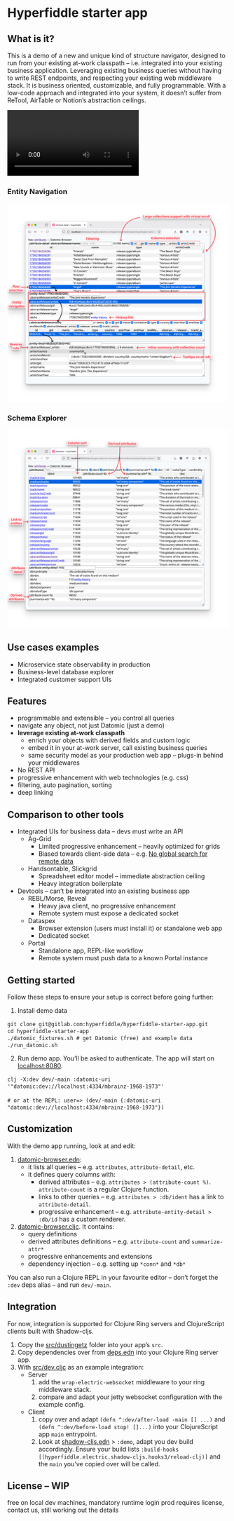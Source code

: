 # Hyperfiddle starter app

## What is it?

This is a demo of a new and unique kind of structure navigator, designed to run from your existing at-work classpath – i.e. integrated into your existing business application. Leveraging existing business queries without having to write REST endpoints, and respecting your existing web middleware stack. It is business oriented, customizable, and fully programmable. With a low-code approach and integrated into your system, it doesn’t suffer from ReTool, AirTable or Notion’s abstraction ceilings.



![Demo video](./docs/20250617_entity_browser.mp4)


### Entity Navigation
[![20250618 entity navigation](./docs/20250618_entity_navigation.png)](./docs/20250618_entity_navigation.png)

### Schema Explorer
[![20250618 schema explorer](./docs/20250618_schema_explorer.png)](./docs/20250618_schema_explorer.png)

## Use cases examples

* Microservice state observability in production
* Business-level database explorer
* Integrated customer support UIs

## Features

- programmable and extensible – you control all queries
- navigate any object, not just Datomic (just a demo)
- **leverage existing at-work classpath**
	- enrich your objects with derived fields and custom logic
    - embed it in your at-work server, call existing business queries
	- same security model as your production web app – plugs-in behind your middlewares
- No REST API
- progressive enhancement with web technologies (e.g. css)
- filtering, auto pagination, sorting
- deep linking

## Comparison to other tools

- Integrated UIs for business data – devs must write an API
	- Ag-Grid
		- Limited progressive enhancement – heavily optimized for grids
		- Biased towards client-side data – e.g. [No global search for remote data](https://www.ag-grid.com/react-data-grid/filter-quick/#server-side-data) 
	- Handsontable, Slickgrid
		- Spreadsheet editor model – immediate abstraction ceiling
		- Heavy integration boilerplate
- Devtools – can’t be integrated into an existing business app
	- REBL/Morse, Reveal
		- Heavy java client, no progressive enhancement
		- Remote system must expose a dedicated socket
	- Dataspex
		- Browser extension (users must install it) or standalone web app
		- Dedicated socket
	- Portal
		- Standalone app, REPL-like workflow
		- Remote system must push data to a known Portal instance


## Getting started

Follow these steps to ensure your setup is correct before going further:

1. Install demo data
```
git clone git@gitlab.com:hyperfiddle/hyperfiddle-starter-app.git
cd hyperfiddle-starter-app
./datomic_fixtures.sh # get Datomic (free) and example data
./run_datomic.sh
```
2. Run demo app. You’ll be asked to authenticate. The app will start on [localhost:8080](http://localhost:8080).
```
clj -X:dev dev/-main :datomic-uri '"datomic:dev://localhost:4334/mbrainz-1968-1973"'

# or at the REPL: user=> (dev/-main {:datomic-uri "datomic:dev://localhost:4334/mbrainz-1968-1973"})
```

## Customization

With the demo app running, look at and edit:
1. [datomic-browser.edn](./src/dustingetz/datomic_browser.edn):
	- it lists all queries – e.g. `attributes`, `attribute-detail`, etc.
	- it defines query columns with:
		- derived attributes – e.g. `attributes > (attribute-count %)`. `attribute-count` is a regular Clojure function.
		- links to other queries – e.g. `attributes > :db/ident` has a link to `attribute-detail`.
		- progressive enhancement – e.g. `attribute-entity-detail > :db/id` has a custom renderer.
2. [datomic-browser.cljc](./src/dustingetz/datomic_browser.cljc). It contains:
	- query definitions
	- derived attributes definitions – e.g. `attribute-count` and `summarize-attr*`
	- progressive enhancements and extensions
	- dependency injection – e.g. setting up `*conn*` and `*db*`

You can also run a Clojure REPL in your favourite editor – don’t forget the `:dev` deps alias – and run `dev/-main`.

## Integration

For now, integration is supported for Clojure Ring servers and ClojureScript clients built with Shadow-cljs.

1. Copy the [src/dustingetz](./src/dustingetz) folder into your app’s `src`.
2. Copy dependencies over from [deps.edn](./deps.edn) into your Clojure Ring server app.
3.  With [src/dev.cljc](./src/dev.cljc) as an example integration:
	- Server
		1. add the `wrap-electric-websocket` middleware to your ring middleware stack.
		2. compare and adapt your jetty websocket configuration with the example config.
	- Client
		1. copy over and adapt `(defn ^:dev/after-load -main [] ...)` and `(defn ^:dev/before-load stop! []...)` into your ClojureScript app `main` entrypoint. 
		2. Look at [shadow-cljs.edn](./shadow-cljs.edn) > `:demo`, adapt you dev build accordingly. Ensure your build lists `:build-hooks [(hyperfiddle.electric.shadow-cljs.hooks3/reload-clj)]` and the `main` you’ve copied over will be called.



<!--
## Mission

Mission (money)
Retool, Airtable, Notion

Business goals


Technical goals
identify and label the common structure shared between spreadsheets and crud apps in a credible, enterprise-compatible way that scales to more sophisticated apps, not less
leverage this structure as the foundation for or substrate of a next-gen application framework or engine (think Unity for enterprise apps) – turning programming into a higher order, creative medium



Architecture
IO engine (Electric Clojure) – pure functional structured concurrency framework

Prod (requires paid license)

License
free on local dev machines, mandatory runtime login
prod requires license, contact us, still working out the details

Product hypotheses and experiments
Runtime code observability of legacy systems for maintainers
How long should it take one to understand and master a file with 1000 LOC? What if there aren't tests?


-->

## License – WIP

free on local dev machines, mandatory runtime login
prod requires license, contact us, still working out the details
